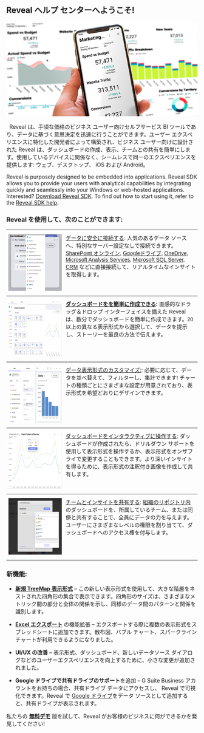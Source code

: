 ## Reveal ヘルプ センターへようこそ!


![homePage\_All](images/homePage_All.png)

 
Reveal は、手頃な価格のビジネス ユーザー向けセルフサービス BI ツールであり、データに基づく意思決定を迅速に行うことができます。ユーザー エクスペリエンスに特化した開発者によって構築され、ビジネス ユーザー向けに設計された Reveal は、ダッシュボードの作成、表示、チームとの共有を簡単にします。使用しているデバイスに関係なく、シームレスで同一のエクスペリエンスを提供します: ウェブ、デスクトップ、 iOS および Android。 

Reveal is purposely designed to be embedded into applications. Reveal SDK allows you to provide your users with analytical capabilities by integrating quickly and seamlessly into your Windows or web-hosted applications. Interested? [Download Reveal SDK](https://www.revealbi.io/download-sdk). To find out how to start using it, refer to the [Reveal SDK help](developer/index.md). 

### Reveal を使用して、次のことができます:

<style type="text/css">
.tg  {border-collapse:collapse;border-spacing:0;}
.tg td{font-family:Arial, sans-serif;font-size:14px;padding:10px 5px;overflow:hidden;word-break:normal;border-color:black;border-collapse:collapse;}
.tg th{font-family:Arial, sans-serif;font-size:14px;font-weight:normal;padding:10px 5px;overflow:hidden;word-break:normal;border-color:black;border-collapse:collapse;}
.tg .tg-0pky{text-align:left;vertical-align:top;border-top: 1px solid;border-collapse:collapse;

.table-responsive {
    background: #fff;
    border: none;}
</style>
<table class="tg">
<colgroup>
<col style="width: 30%" />
<col style="width: 70%" />
</colgroup>
  <tr>
    <th class="tg-0pky"><img src="images/dataSourcesHomePage_All.png" alt="Adding a data source dialog" width="200" height="150"></th>
    <th class="tg-0pky"><a href="~/en/datasources/overview.md">データに安全に接続する</a>: 人気のあるデータ ソースへ、特別なサーバー設定なしで接続できます。<a href="~/en/datasources/sharepoint.md">SharePoint オンライン</a>, <a href="~/en/datasources/google-drive.md">Googleドライブ</a>, <a href="~/en/datasources/onedrive.md">OneDrive</a>, <a href="~/en/datasources/microsoft-analysis-services.md">Microsoft Analysis Services</a>, <a href="~/en/datasources/microsoft-sql-server.md">Microsoft SQL Server</a>, <a href="~/en/datasources/microsoft-dynamics-crm.md">CRM</a> などに直接接続して、リアルタイムなインサイトを取得します。</th>
  </tr>
  <tr>
    <td class="tg-0pky"><img src="images/VisualizationEditorHomePage_All.png" alt="Selecting a Visualization type dialog" width="200" height="150"></td>
    <td class="tg-0pky"><a href="~/en/dashboards/creating-dashboards.md"><span style="font-weight:bold">ダッシュボードをを簡単に作成できる</span></a><span style="font-weight:bold">:</span> 直感的なドラッグ＆ドロップ インターフェイスを備えた Reveal は、数分でダッシュボードを簡単に作成できます。20 以上の異なる表示形式から選択して、データを提示し、ストーリーを最良の方法で伝えます。</td>
  </tr>
  <tr>
    <td class="tg-0pky"><img src="images/visualizations-editor.png" alt="Visualization editor" width="200" height="150"></td>
    <td class="tg-0pky"><a href="~/en/data-visualizations/visualizations-editor.md">データ表示形式のカスタマイズ:</a>: 必要に応じて、データを並べ替えて、フィルターし、集計できます! チャートの種類ごとにさまざまな設定が用意されており、表示形式を希望どおりにデザインできます。</td>
  </tr>
  <tr>
    <td class="tg-0pky"><img src="images/dashboardsInteractHome_All.png" alt="Dashboard viewer show tooltips" width="200" height="150"></td>
    <td class="tg-0pky"><a href="~/en/dashboards/exporting-dashboards/overview.md">ダッシュボードをインタラクティブに操作する</a>: ダッシュボードが作成されたら、ドリルダウン サポートを使用して表示形式を操作するか、表示形式をオンザフライで変更することもできます。より深いインサイトを得るために、表示形式の注釈付き画像を作成して共有します。</td>
  </tr>
  <tr>
    <td class="tg-0pky"><img src="images/sharingHome_All.png" alt="Sharing dialog" width="200" height="150"></td>
    <td class="tg-0pky"><a href="~/en/dashboards/sharing-dashboards/sharing-dashboards.md">チームとインサイトを共有する</a>: <a href="~/en/dashboards/teams/teams-collaboration-privacy.html#organization-team">組織のリポジトリ内</a>のダッシュボードを、所属しているチーム、または同僚と共有することで、全員にデータの力を与えます。ユーザーにさまざまなレベルの権限を割り当てて、ダッシュボードへのアクセス権を付与します。</td>
  </tr>
</table>


### 新機能:

  - [**新規 TreeMap 表示形式**](~/en/data-visualizations/treemap-view.md) – この新しい表示形式を使用して、大きな階層をネストされた四角形の集合で表示できます。四角形のサイズは、さまざまなメトリック間の部分と全体の関係を示し、同様のデータ間のパターンと関係を識別します。

  - [**Excel エクスポート**](~/en/dashboards/exporting-dashboards/excel-data-format.md) の機能拡張 – エクスポートする際に複数の表示形式をスプレッドシートに追加できます。散布図、バブル チャート、スパークライン チャートが利用できるようになりました。

  - **UI/UX の改善** – 表示形式、ダッシュボード、新しいデータソース ダイアログなどのユーザーエクスペリエンスを向上するために、小さな変更が追加されました。
  
  - **Google ドライブで共有ドライブのサポート**を追加 – G Suite Business アカウントをお持ちの場合、共有ドライブ データにアクセスし、 Reveal で可視化できます。Reveal で [Google ドライブ](~/en/datasources/google-drive.md)をデータ ソースとして追加すると、共有ドライブが表示されます。


私たちの [**無料デモ**](https://app.revealbi.io/Login?provider=Demo&_ga=2.197140908.2008019520.1580398635-1419162557.1572354605) 版を試して、Reveal がお客様のビジネスに何ができるかを発見してください!
